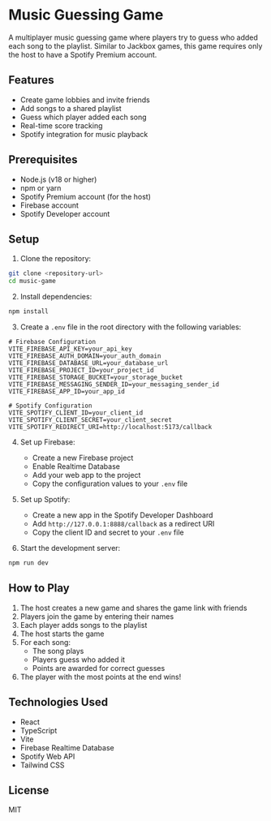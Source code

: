 # Music Guessing Game

A multiplayer music guessing game where players try to guess who added each song to the playlist. Similar to Jackbox games, this game requires only the host to have a Spotify Premium account.

## Features

- Create game lobbies and invite friends
- Add songs to a shared playlist
- Guess which player added each song
- Real-time score tracking
- Spotify integration for music playback

## Prerequisites

- Node.js (v18 or higher)
- npm or yarn
- Spotify Premium account (for the host)
- Firebase account
- Spotify Developer account

## Setup

1. Clone the repository:
```bash
git clone <repository-url>
cd music-game
```

2. Install dependencies:
```bash
npm install
```

3. Create a `.env` file in the root directory with the following variables:
```
# Firebase Configuration
VITE_FIREBASE_API_KEY=your_api_key
VITE_FIREBASE_AUTH_DOMAIN=your_auth_domain
VITE_FIREBASE_DATABASE_URL=your_database_url
VITE_FIREBASE_PROJECT_ID=your_project_id
VITE_FIREBASE_STORAGE_BUCKET=your_storage_bucket
VITE_FIREBASE_MESSAGING_SENDER_ID=your_messaging_sender_id
VITE_FIREBASE_APP_ID=your_app_id

# Spotify Configuration
VITE_SPOTIFY_CLIENT_ID=your_client_id
VITE_SPOTIFY_CLIENT_SECRET=your_client_secret
VITE_SPOTIFY_REDIRECT_URI=http://localhost:5173/callback
```

4. Set up Firebase:
   - Create a new Firebase project
   - Enable Realtime Database
   - Add your web app to the project
   - Copy the configuration values to your `.env` file

5. Set up Spotify:
   - Create a new app in the Spotify Developer Dashboard
   - Add `http://127.0.0.1:8888/callback` as a redirect URI
   - Copy the client ID and secret to your `.env` file

6. Start the development server:
```bash
npm run dev
```

## How to Play

1. The host creates a new game and shares the game link with friends
2. Players join the game by entering their names
3. Each player adds songs to the playlist
4. The host starts the game
5. For each song:
   - The song plays
   - Players guess who added it
   - Points are awarded for correct guesses
6. The player with the most points at the end wins!

## Technologies Used

- React
- TypeScript
- Vite
- Firebase Realtime Database
- Spotify Web API
- Tailwind CSS

## License

MIT
